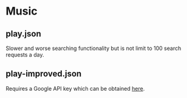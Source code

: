 # Music
## play.json
Slower and worse searching functionality but is not limit to 100 search requests a day.
## play-improved.json
Requires a Google API key which can be obtained [here](https://console.cloud.google.com/apis/credentials).
